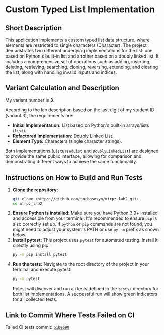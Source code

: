 # Custom Typed List Implementation 

## Short Description

This application implements a custom typed list data structure, where elements are restricted to single characters (Character). The project demonstrates two different underlying implementations for the list: one based on Python's built-in list and another based on a doubly linked list. It includes a comprehensive set of operations such as adding, inserting, deleting, retrieving, searching, cloning, reversing, extending, and clearing the list, along with handling invalid inputs and indices.

## Variant Calculation and Description

My variant number is **3**.

According to the lab description based on the last digit of my student ID (variant 3), the requirements are:
- **Initial Implementation:** List based on Python's built-in arrays/lists (`list`).
- **Refactored Implementation:** Doubly Linked List.
- **Element Type:** Characters (single character strings).

Both implementations (`ListBasedList` and `DoublyLinkedList`) are designed to provide the same public interface, allowing for comparison and demonstrating different ways to achieve the same functionality.

## Instructions on How to Build and Run Tests

1.  **Clone the repository:**
    ```bash
    git clone <https://github.com/turbososyn/mtrpz-lab2.git>
    cd mtrpz_lab2
    ```
2.  **Ensure Python is installed:**
    Make sure you have Python 3.9+ installed and accessible from your terminal. It's recommended to ensure `pip` is also correctly set up. If `python` or `pip` commands are not found, you might need to adjust your system's PATH or use `py -m` prefix as shown below.
3.  **Install pytest:**
    This project uses `pytest` for automated testing. Install it directly using pip:
    ```bash
    py -m pip install pytest
    ```
4.  **Run the tests:**
    Navigate to the root directory of the project in your terminal and execute pytest:
    ```bash
    py -m pytest
    ```
    Pytest will discover and run all tests defined in the `tests/` directory for both list implementations. A successful run will show green indicators for all collected tests.

## Link to Commit Where Tests Failed on CI
Failed CI tests commit: [`b1b0690`](https://github.com/turbososyn/quadratic_solver/commit/e1337d5a4da898348fc46816378378b38c811b2f)